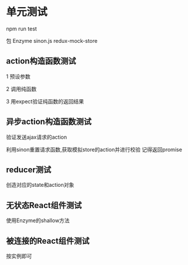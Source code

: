 # 单元测试

npm run test

包 Enzyme  sinon.js  redux-mock-store

## action构造函数测试

1 预设参数

2 调用纯函数

3 用expect验证纯函数的返回结果

## 异步action构造函数测试

验证发送ajax请求的action

利用sinon重置请求函数,获取模拟store的action并进行校验 记得返回promise

## reducer测试

创造对应的state和action对象

## 无状态React组件测试

使用Enzyme的shallow方法

## 被连接的React组件测试

按实例即可
